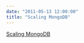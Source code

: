 ```yaml
---
date: "2011-05-13 12:00:00"
title: "Scaling MongoDB"
---
```


[Scaling MongoDB](/lemire/blog/2011/05-13-scaling-mongodb)

